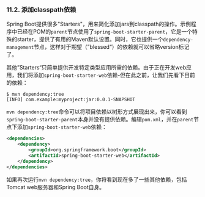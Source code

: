 ### 11.2. 添加classpath依赖

Spring Boot提供很多"Starters"，用来简化添加jars到classpath的操作。示例程序中已经在POM的`parent`节点使用了`spring-boot-starter-parent`，它是一个特殊的starter，提供了有用的Maven默认设置。同时，它也提供一个`dependency-management`节点，这样对于期望（”blessed“）的依赖就可以省略version标记了。

其他”Starters“只简单提供开发特定类型应用所需的依赖。由于正在开发web应用，我们将添加`spring-boot-starter-web`依赖-但在此之前，让我们先看下目前的依赖：
```shell
$ mvn dependency:tree
[INFO] com.example:myproject:jar:0.0.1-SNAPSHOT
```
`mvn dependency:tree`命令可以将项目依赖以树形方式展现出来，你可以看到`spring-boot-starter-parent`本身并没有提供依赖。编辑`pom.xml`，并在`parent`节点下添加`spring-boot-starter-web`依赖：
```xml
<dependencies>
    <dependency>
        <groupId>org.springframework.boot</groupId>
        <artifactId>spring-boot-starter-web</artifactId>
    </dependency>
</dependencies>
```
如果再次运行`mvn dependency:tree`，你将看到现在多了一些其他依赖，包括Tomcat web服务器和Spring Boot自身。
